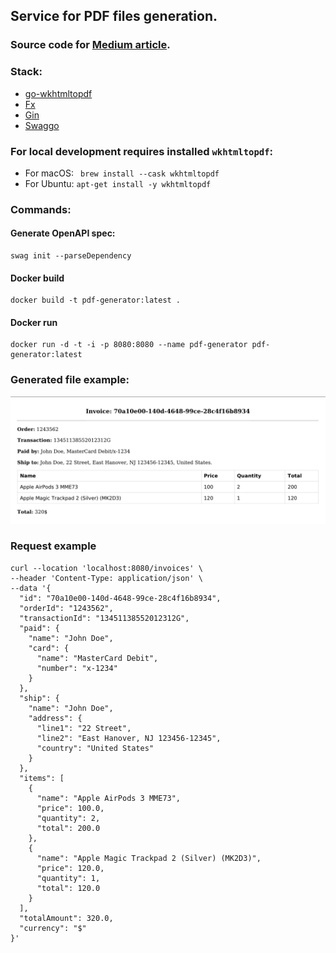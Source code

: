 ## Service for PDF files generation.

### Source code for [Medium article](https://medium.com/dev-genius/generate-pdf-from-html-templates-using-go-57a93d02ecc4).

### Stack:

* [go-wkhtmltopdf](https://github.com/SebastiaanKlippert/go-wkhtmltopdf)
* [Fx](https://github.com/uber-go/fx)
* [Gin](https://github.com/gin-gonic/gin)
* [Swaggo](https://github.com/swaggo)

### For local development requires installed `wkhtmltopdf`:
* For macOS: ` brew install --cask wkhtmltopdf`
* For Ubuntu: `apt-get install -y wkhtmltopdf`

### Commands:

#### Generate OpenAPI spec:

````shell
swag init --parseDependency
````

#### Docker build

````shell
docker build -t pdf-generator:latest .
````

#### Docker run

````shell
docker run -d -t -i -p 8080:8080 --name pdf-generator pdf-generator:latest
````

### Generated file example:
![img.png](img.png)

### Request example
```shell
curl --location 'localhost:8080/invoices' \
--header 'Content-Type: application/json' \
--data '{
  "id": "70a10e00-140d-4648-99ce-28c4f16b8934",
  "orderId": "1243562",
  "transactionId": "13451138552012312G",
  "paid": {
    "name": "John Doe",
    "card": {
      "name": "MasterCard Debit",
      "number": "x-1234"
    }
  },
  "ship": {
    "name": "John Doe",
    "address": {
      "line1": "22 Street",
      "line2": "East Hanover, NJ 123456-12345",
      "country": "United States"
    }
  },
  "items": [
    {
      "name": "Apple AirPods 3 MME73",
      "price": 100.0,
      "quantity": 2,
      "total": 200.0
    },
    {
      "name": "Apple Magic Trackpad 2 (Silver) (MK2D3)",
      "price": 120.0,
      "quantity": 1,
      "total": 120.0
    }
  ],
  "totalAmount": 320.0,
  "currency": "$"
}'
```
